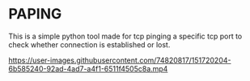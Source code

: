 # PAPING
This is a simple python tool made for tcp pinging a specific tcp port to check whether connection is established or lost.


https://user-images.githubusercontent.com/74820817/151720204-6b585240-92ad-4ad7-a4f1-6511f4505c8a.mp4

